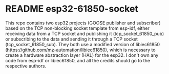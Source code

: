 # README esp32-61850-socket

This repo contains two esp32 projects (GOOSE publisher and subscriber) based on the TCP non-blocking socket template from esp-idf, either receiving data from a TCP socket and publishing it (tcp_socket_61850_pub) or subscribing to the data and sending it through a TCP socket (tcp_socket_61850_sub). They both use a modified version of libiec61850 (https://github.com/mz-automation/libiec61850), which is necessary to create a hardware abstraction layer (HAL) for the esp32. I don't own any code from esp-idf or libiec61850, and all the credits should go to the respective authors.
